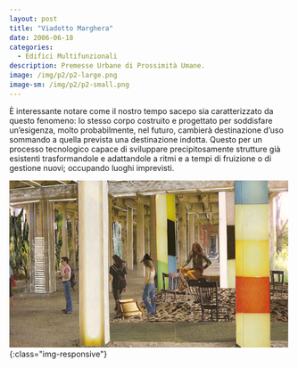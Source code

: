 ```yaml
---
layout: post
title: "Viadotto Marghera"
date: 2006-06-18
categories:
  - Edifici Multifunzionali
description: Premesse Urbane di Prossimità Umane.
image: /img/p2/p2-large.png
image-sm: /img/p2/p2-small.png
---
```

È interessante notare come il nostro tempo sacepo sia caratterizzato da questo fenomeno: lo stesso corpo costruito e progettato per soddisfare un’esigenza, molto probabilmente, nel futuro, cambierà destinazione d’uso sommando a quella prevista una destinazione indotta. Questo per un processo tecnologico capace di sviluppare precipitosamente strutture già esistenti trasformandole e adattandole a ritmi e a tempi di fruizione o di gestione nuovi; occupando luoghi imprevisti.

![il-muro-small](/img/p2/p2-small.png){:class="img-responsive"}
